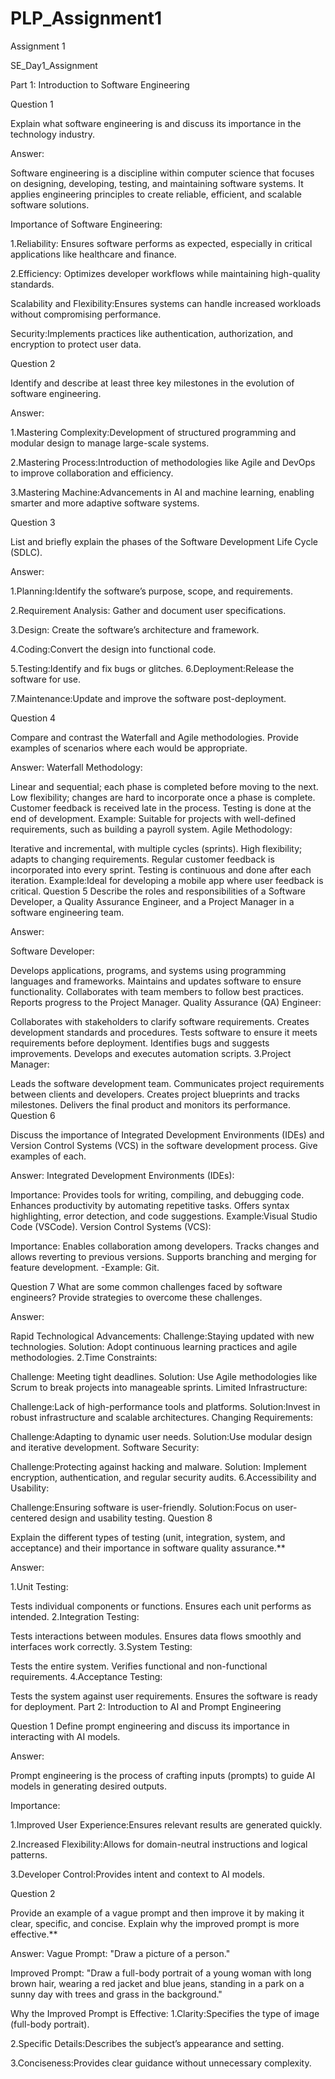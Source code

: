 # PLP_Assignment1

Assignment 1

SE_Day1_Assignment

Part 1: Introduction to Software Engineering

Question 1

Explain what software engineering is and discuss its importance in the technology industry.

Answer:

Software engineering is a discipline within computer science that focuses on designing, developing, testing, and maintaining software systems. It applies engineering principles to create reliable, efficient, and scalable software solutions.

Importance of Software Engineering:

1.Reliability: Ensures software performs as expected, especially in critical applications like healthcare and finance.

2.Efficiency: Optimizes developer workflows while maintaining high-quality standards.

Scalability and Flexibility:Ensures systems can handle increased workloads without compromising performance.

Security:Implements practices like authentication, authorization, and encryption to protect user data.

Question 2

Identify and describe at least three key milestones in the evolution of software engineering.

Answer:

1.Mastering Complexity:Development of structured programming and modular design to manage large-scale systems.

2.Mastering Process:Introduction of methodologies like Agile and DevOps to improve collaboration and efficiency.

3.Mastering Machine:Advancements in AI and machine learning, enabling smarter and more adaptive software systems.

Question 3

List and briefly explain the phases of the Software Development Life Cycle (SDLC).

Answer:

1.Planning:Identify the software’s purpose, scope, and requirements.

2.Requirement Analysis: Gather and document user specifications.

3.Design: Create the software’s architecture and framework.

4.Coding:Convert the design into functional code.

5.Testing:Identify and fix bugs or glitches.
6.Deployment:Release the software for use.

7.Maintenance:Update and improve the software post-deployment.

Question 4

Compare and contrast the Waterfall and Agile methodologies. Provide examples of scenarios where each would be appropriate.

Answer: Waterfall Methodology:

Linear and sequential; each phase is completed before moving to the next.
Low flexibility; changes are hard to incorporate once a phase is complete.
Customer feedback is received late in the process.
Testing is done at the end of development.
Example: Suitable for projects with well-defined requirements, such as building a payroll system.
Agile Methodology:

Iterative and incremental, with multiple cycles (sprints).
High flexibility; adapts to changing requirements.
Regular customer feedback is incorporated into every sprint.
Testing is continuous and done after each iteration.
Example:Ideal for developing a mobile app where user feedback is critical.
Question 5 Describe the roles and responsibilities of a Software Developer, a Quality Assurance Engineer, and a Project Manager in a software engineering team.

Answer:

Software Developer:

Develops applications, programs, and systems using programming languages and frameworks.
Maintains and updates software to ensure functionality.
Collaborates with team members to follow best practices.
Reports progress to the Project Manager.
Quality Assurance (QA) Engineer:

Collaborates with stakeholders to clarify software requirements.
Creates development standards and procedures.
Tests software to ensure it meets requirements before deployment.
Identifies bugs and suggests improvements.
Develops and executes automation scripts.
3.Project Manager:

Leads the software development team.
Communicates project requirements between clients and developers.
Creates project blueprints and tracks milestones.
Delivers the final product and monitors its performance.
Question 6

Discuss the importance of Integrated Development Environments (IDEs) and Version Control Systems (VCS) in the software development process. Give examples of each.

Answer: Integrated Development Environments (IDEs):

Importance:
Provides tools for writing, compiling, and debugging code.
Enhances productivity by automating repetitive tasks.
Offers syntax highlighting, error detection, and code suggestions.
Example:Visual Studio Code (VSCode).
Version Control Systems (VCS):

Importance:
Enables collaboration among developers.
Tracks changes and allows reverting to previous versions.
Supports branching and merging for feature development.
-Example: Git.

Question 7 What are some common challenges faced by software engineers? Provide strategies to overcome these challenges.

Answer:

Rapid Technological Advancements:
Challenge:Staying updated with new technologies.
Solution: Adopt continuous learning practices and agile methodologies.
2.Time Constraints:

Challenge: Meeting tight deadlines.
Solution: Use Agile methodologies like Scrum to break projects into manageable sprints.
Limited Infrastructure:

Challenge:Lack of high-performance tools and platforms.
Solution:Invest in robust infrastructure and scalable architectures.
Changing Requirements:

Challenge:Adapting to dynamic user needs.
Solution:Use modular design and iterative development.
Software Security:

Challenge:Protecting against hacking and malware.
Solution: Implement encryption, authentication, and regular security audits.
6.Accessibility and Usability:

Challenge:Ensuring software is user-friendly.
Solution:Focus on user-centered design and usability testing.
Question 8

Explain the different types of testing (unit, integration, system, and acceptance) and their importance in software quality assurance.**

Answer:

1.Unit Testing:

Tests individual components or functions.
Ensures each unit performs as intended.
2.Integration Testing:

Tests interactions between modules.
Ensures data flows smoothly and interfaces work correctly.
3.System Testing:

Tests the entire system.
Verifies functional and non-functional requirements.
4.Acceptance Testing:

Tests the system against user requirements.
Ensures the software is ready for deployment.
Part 2: Introduction to AI and Prompt Engineering

Question 1 Define prompt engineering and discuss its importance in interacting with AI models.

Answer:

Prompt engineering is the process of crafting inputs (prompts) to guide AI models in generating desired outputs.

Importance:

1.Improved User Experience:Ensures relevant results are generated quickly.

2.Increased Flexibility:Allows for domain-neutral instructions and logical patterns.

3.Developer Control:Provides intent and context to AI models.

Question 2

Provide an example of a vague prompt and then improve it by making it clear, specific, and concise. Explain why the improved prompt is more effective.**

Answer: Vague Prompt: "Draw a picture of a person."

Improved Prompt: "Draw a full-body portrait of a young woman with long brown hair, wearing a red jacket and blue jeans, standing in a park on a sunny day with trees and grass in the background."

Why the Improved Prompt is Effective: 1.Clarity:Specifies the type of image (full-body portrait).

2.Specific Details:Describes the subject’s appearance and setting.

3.Conciseness:Provides clear guidance without unnecessary complexity.
